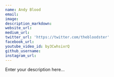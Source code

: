 ```yaml
---
name: Andy Blood
email:
image:
description_markdown:
website_url:
medium_url:
twitter_url: 'https://twitter.com/thebloodster'
facebook_url:
youtube_video_id: by3CwhsixrQ
github_username:
instagram_url:
---
```


Enter your description here...
